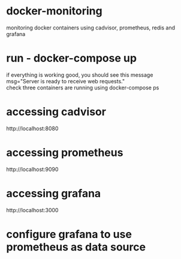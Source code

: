 # docker-monitoring
monitoring docker containers using cadvisor, prometheus, redis and grafana
# run - docker-compose up
if everything is working good, you should see this message <br>
msg="Server is ready to receive web requests." <br>
check three containers are running using docker-compose ps
# accessing cadvisor
http://localhost:8080
# accessing prometheus
http://localhost:9090
# accessing grafana
http://localhost:3000
# configure grafana to use prometheus as data source 


